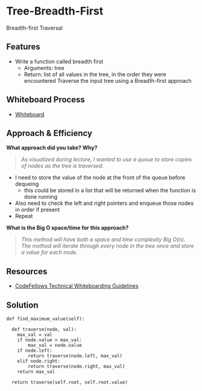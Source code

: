 # Tree-Breadth-First

Breadth-first Traversal

## Features

- Write a function called breadth first
  - Arguments: tree
  - Return: list of all values in the tree, in the order they were encountered
  Traverse the input tree using a Breadth-first approach

## Whiteboard Process

- [Whiteboard](cc17whiteboard.png)

## Approach & Efficiency

**What approach did you take? Why?**

>*As visualized during lecture, I wanted to use a queue to store copies of nodes as the tree is traversed.*

- I need to store the value of the node at the front of the queue before dequeing
  - this could be stored in a list that will be returned when the function is done running
- Also need to check the left and right pointers and enqueue those nodes in order if present
- Repeat

**What is the Big O space/time for this approach?**

>*This method will have both a space and time complexity Big O(n). The method will iterate through every node in the tree once and store a value for each node.*

## Resources

- [CodeFellows Technical Whiteboarding Guidelines](https://codefellows.github.io/common_curriculum/challenges/code/whiteboarding)

## Solution

```
def find_maximum_value(self):

  def traverse(node, val):
    max_val = val
    if node.value > max_val:
        max_val = node.value
    if node.left:
        return traverse(node.left, max_val)
    elif node.right:
        return traverse(node.right, max_val)
    return max_val

  return traverse(self.root, self.root.value)
```
